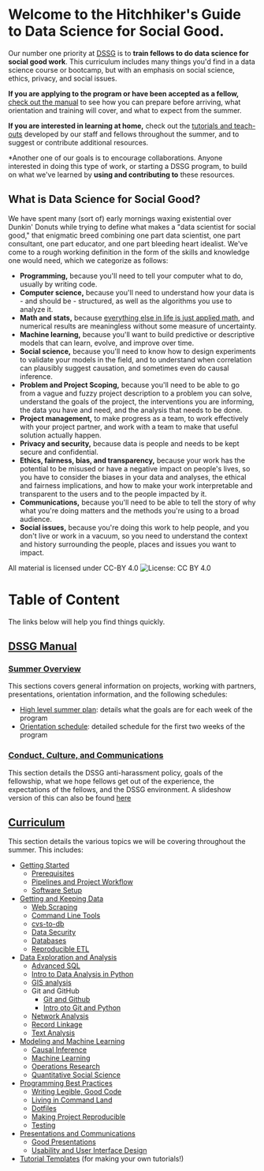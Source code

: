 # Welcome to the Hitchhiker's Guide to Data Science for Social Good.
Our number one priority at [DSSG](http://dssg.uchicago.edu) is to **train fellows to do data science for social good work**. 
This curriculum includes many things you'd find in a data science course or bootcamp,
but with an emphasis on social science, ethics, privacy, and social issues.

**If you are applying to the program or have been accepted as a fellow,** [check out the manual](dssg-manual/) to see how you can prepare before arriving, what orientation and training will cover, and what to expect from the summer. 

**If you are interested in learning at home,** check out the [tutorials and teach-outs](curriculum/) developed by our staff and fellows throughout the summer, and to suggest or contribute additional resources.

*Another one of our goals is to encourage collaborations. Anyone  interested in doing this type of work, or starting a DSSG program, to build on what we've  learned by **using and contributing to** these resources. 

## What is Data Science for Social Good?
We have spent many (sort of) early mornings waxing existential over Dunkin' Donuts while trying to define what makes a "data scientist for social good," that enigmatic breed combining one part data scientist, one part consultant, one part educator, and one part bleeding heart idealist. We've come to a rough working definition in the form of the skills and knowledge one would need, which we categorize as follows:
- **Programming,** because you'll need to tell your computer what to do, usually by writing code.
- **Computer science,** because you'll need to understand how your data is - and should be - structured, as well as the algorithms you use to analyze it.
- **Math and stats,** because [everything else in life is just applied math](https://xkcd.com/435/), and numerical results are meaningless without some measure of uncertainty.
- **Machine learning,** because you'll want to build predictive or descriptive models that can learn, evolve, and improve over time.
- **Social science,** because you'll need to know how to design experiments to validate your models in the field, and to understand when correlation can plausibly suggest causation, and sometimes even do causal inference.
- **Problem and Project Scoping,** because you'll need to be able to go from a vague and fuzzy project description to a problem you can solve, understand the goals of the project, the interventions you are informing, the data you have and need, and the analysis that needs to be done. 
- **Project management,** to make progress as a team, to work effectively with your project partner, and work with a team to make that useful solution actually happen.
- **Privacy and security,** because data is people and needs to be kept secure and confidential.
- **Ethics, fairness, bias, and transparency,** because your work has the potential to be misused or have a negative impact on people's lives, so you have to consider the biases in your data and analyses, the ethical and fairness implications, and how to make your work interpretable and transparent to the users and to the people impacted by it.
- **Communications,** because you'll need to be able to tell the story of why what you're doing matters and the methods you're using to a broad audience.
- **Social issues,** because you're doing this work to help people, and you don't live or work in a vacuum, so you need to understand the context and history surrounding the people, places and issues you want to impact.

All material is licensed under CC-BY 4.0
![License: CC BY 4.0](https://img.shields.io/badge/License-CC%20BY%204.0-lightgrey.svg)

# Table of Content
The links below will help you find things quickly.

## [DSSG Manual](dssg-manual/README.md)

### [Summer Overview](dssg-manual/summer-overview/README.md)
This sections covers general information on projects, working with partners, presentations, orientation information, and the following schedules:

- [High level summer plan](dssg-manual/summer-overview/high-level-summer-plan.pdf): details what the goals are for each week of the program
- [Orientation schedule](dssg-manual/summer-overview/DSSG2016OrientationSchedule.pdf): detailed schedule for the first two weeks of the program

### [Conduct, Culture, and Communications](dssg-manual/conduct-culture-and-communications/README.md)
This section details the DSSG anti-harassment policy, goals of the fellowship, what we hope fellows get out of the experience, the expectations of the fellows, and the DSSG environment. A slideshow version of this can also be found [here](dssg-manual/conduct-culture-and-communications/conduct-culture-and-communications.pdf)

## [Curriculum](curriculum/README.md)

This section details the various topics we will be covering throughout the summer. This includes:

- [Getting Started](curriculum/0_before_you_start/)
  - [Prerequisites](curriculum/0_before_you_start/prerequisites/README.md)
  - [Pipelines and Project Workflow](curriculum/0_before_you_start/pipelines-and-project-workflow/README.md)
  - [Software Setup](curriculum/0_before_you_start/software-setup/README.md)
- [Getting and Keeping Data](curriculum/1_getting_and_keeping_data/)
  - [Web Scraping](curriculum/1_getting_and_keeping_data/basic-web-scraping/)
  - [Command Line Tools](curriculum/1_getting_and_keeping_data/command-line-tools/)
  - [cvs-to-db](curriculum/1_getting_and_keeping_data/csv-to-db/)
  - [Data Security](curriculum/1_getting_and_keeping_data/data-security-primer/)
  - [Databases](curriculum/1_getting_and_keeping_data/databases/)
  - [Reproducible ETL](curriculum/1_getting_and_keeping_data/reproducible_ETL/)
- [Data Exploration and Analysis](curriculum/2_data_exploration_and_analysis/)
  - [Advanced SQL](curriculum/2_data_exploration_and_analysis/advanced_sql/)
  - [Intro to Data Analysis in Python](curriculum/2_data_exploration_and_analysis/data-exploration-in-python/)
  - [GIS analysis](curriculum/2_data_exploration_and_analysis/gis_analysis/)
  - Git and GitHub
    - [Git and Github](curriculum/2_data_exploration_and_analysis/git-and-github/) 
    - [Intro oto Git and Python](curriculum/2_data_exploration_and_analysis/intro-to-git-and-python/)
  - [Network Analysis](curriculum/2_data_exploration_and_analysis/network-analysis/)
  - [Record Linkage](curriculum/2_data_exploration_and_analysis/record-linkage/)
  - [Text Analysis](curriculum/2_data_exploration_and_analysis/text-analysis/)
- [Modeling and Machine Learning](curriculum/3_modeling_and_machine_learning/)
  - [Causal Inference](curriculum/3_modeling_and_machine_learning/causal-inference/)
  - [Machine Learning](curriculum/3_modeling_and_machine_learning/causal-inference/)
  - [Operations Research](curriculum/3_modeling_and_machine_learning/operations-research/)
  - [Quantitative Social Science](curriculum/3_modeling_and_machine_learning/quantitative-social-science/)
- [Programming Best Practices](curriculum/4_programming_best_practices/)
  - [Writing Legible, Good Code](curriculum/4_programming_best_practices/legible-good-code/)
  - [Living in Command Land](curriculum/4_programming_best_practices/living-in-the-terminal/)
  - [Dotfiles](curriculum/4_programming_best_practices/pimp-my-dotfiles/)
  - [Making Project Reproducible](curriculum/4_programming_best_practices/reproducible-software/)
  - [Testing](curriculum/4_programming_best_practices/test-test-test/)
- [Presentations and Communications](curriculum/5_presentations_and_communications/)
  - [Good Presentations](curriculum/5_presentations_and_communications/presentation-skills/presentation-on-presentations.pdf)
  - [Usability and User Interface Design](curriculum/5_presentations_and_communications/usability-and-user-interfaces/)
- [Tutorial Templates](curriculum/tutorial-template/) (for making your own tutorials!)

